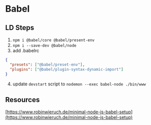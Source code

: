 # Babel

## LD Steps

1. `npm i @babel/core @babel/present-env`
2. `npm i --save-dev @babel/node`
3. add .babelrc
```json
{
  "presets": ["@babel/preset-env"],
  "plugins": ["@babel/plugin-syntax-dynamic-import"]
}
```
4. update `devstart` script to `nodemon --exec babel-node ./bin/www`

## Resources

[https://www.robinwieruch.de/minimal-node-js-babel-setup](https://www.robinwieruch.de/minimal-node-js-babel-setup)
